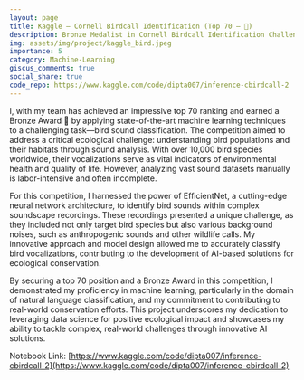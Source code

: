 ```yaml
---
layout: page
title: Kaggle – Cornell Birdcall Identification (Top 70 – 🥉)
description: Bronze Medalist in Cornell Birdcall Identification Challenge
img: assets/img/project/kaggle_bird.jpeg
importance: 5
category: Machine-Learning
giscus_comments: true
social_share: true
code_repo: https://www.kaggle.com/code/dipta007/inference-cbirdcall-2
---
```


I, with my team has achieved an impressive top 70 ranking and earned a Bronze Award 🥉 by applying state-of-the-art machine learning techniques to a challenging task—bird sound classification. The competition aimed to address a critical ecological challenge: understanding bird populations and their habitats through sound analysis. With over 10,000 bird species worldwide, their vocalizations serve as vital indicators of environmental health and quality of life. However, analyzing vast sound datasets manually is labor-intensive and often incomplete.

For this competition, I harnessed the power of EfficientNet, a cutting-edge neural network architecture, to identify bird sounds within complex soundscape recordings. These recordings presented a unique challenge, as they included not only target bird species but also various background noises, such as anthropogenic sounds and other wildlife calls. My innovative approach and model design allowed me to accurately classify bird vocalizations, contributing to the development of AI-based solutions for ecological conservation.

By securing a top 70 position and a Bronze Award in this competition, I demonstrated my proficiency in machine learning, particularly in the domain of natural language classification, and my commitment to contributing to real-world conservation efforts. This project underscores my dedication to leveraging data science for positive ecological impact and showcases my ability to tackle complex, real-world challenges through innovative AI solutions.

Notebook Link: [https://www.kaggle.com/code/dipta007/inference-cbirdcall-2](https://www.kaggle.com/code/dipta007/inference-cbirdcall-2)
